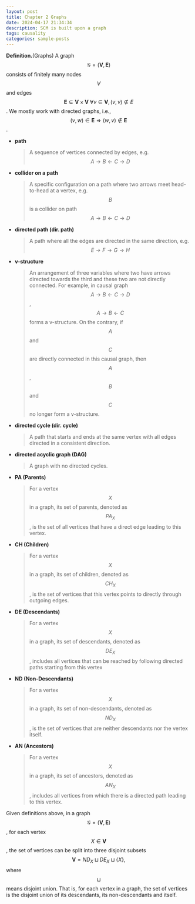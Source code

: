 ```yaml
---
layout: post
title: Chapter 2 Graphs
date: 2024-04-17 21:34:34
description: SCM is built upon a graph
tags: causality
categories: sample-posts
---
```


**Definition.**(Graphs) A graph $$\mathcal{G} = (\mathbf{V}, \mathbf{E})$$ consists of finitely many nodes $$V$$ and edges $$\mathbf{E} \subseteq \mathbf{V} \times \mathbf{V}\ \forall v \in\mathbf{V}, (v,v) \notin E$$. We mostly work with directed graphs, i.e., $$(v,w) \in \mathbf{E} \Rightarrow (w,v) \notin \mathbf{E}$$.


- **path**
  
  > A sequence of vertices connected by edges, e.g. $$A\rightarrow B\leftarrow C\rightarrow D$$
  
- **collider on a path**
  
  > A specific configuration on a path where two arrows meet head-to-head at a vertex, e.g. $$B$$ is a collider on path $$A\rightarrow B\leftarrow C\rightarrow D$$ 
  
- **directed path (dir. path)**
  
  > A path where all the edges are directed in the same direction, e.g. $$E\rightarrow F\rightarrow G\rightarrow H$$
  
- **v-structure**
  
  > An arrangement of three variables where two have arrows directed towards the third and these two are not directly connected. For example, in causal graph $$A\rightarrow B\leftarrow C\rightarrow D$$, $$A\rightarrow B\leftarrow C$$ forms a v-structure. On the contrary, if $$A$$ and $$C$$ are directly connected in this causal graph, then $$A$$, $$B$$ and $$C$$ no longer form a v-structure.
  
- **directed cycle (dir. cycle)**
  
  > A path that starts and ends at the same vertex with all edges directed in a consistent direction.
  
- **directed acyclic graph (DAG)**
  > A graph with no directed cycles.

- **PA (Parents)**
  
  > For a vertex $$X$$ in a graph, its set of parents, denoted as $$PA_X$$, is the set of all vertices that have a direct edge leading to this vertex.
  
- **CH (Children)**
  > For a vertex $$X$$ in a graph, its set of children, denoted as $$CH_X$$, is the set of vertices that this vertex points to directly through outgoing edges.

- **DE (Descendants)**
  
  > For a vertex $$X$$ in a graph, its set of descendants, denoted as $$DE_X$$, includes all vertices that can be reached by following directed paths starting from this vertex
  
- **ND (Non-Descendants)**
  
  > For a vertex $$X$$ in a graph, its set of non-descendants, denoted as $$ND_X$$, is the set of vertices that are neither descendants nor the vertex itself.
  
- **AN (Ancestors)**
  
  > For a vertex $$X$$ in a graph, its set of ancestors, denoted as $$AN_X$$, includes all vertices from which there is a directed path leading to this vertex.

Given definitions above, in a graph $$\mathcal{G}=(\mathbf{V}, \mathbf{E})$$, for each vertex $$X\in\mathbf{V}$$, the set of vertices can be split into three disjoint subsets
$$
\mathbf{V} = ND_X\sqcup DE_X \sqcup \{X\},
$$
where $$\sqcup$$ means disjoint union. That is, for each vertex in a graph, the set of vertices is the disjoint union of its descendants, its non-descendants and itself.
